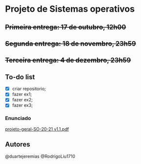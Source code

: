# Projeto de Sistemas operativos

## <s> Primeira entrega: 17 de outubro, 12h00 </s>

## <s> Segunda entrega: 18 de novembro, 23h59 </s>

## <s> Terceira entrega: 4 de dezembro, 23h59 </s> 

## To-do list

- [x] criar repositorio;
- [x] fazer ex1;
- [x] fazer ex2;
- [x] fazer ex3;

### Enunciado 

[projeto-geral-SO-20-21 v1.1.pdf](https://github.com/duartejeremias/Projeto-SO/files/6299054/projeto-geral-SO-20-21.v1.1.pdf)

## Autores

@duartejeremias
@RodrigoLiu1710
